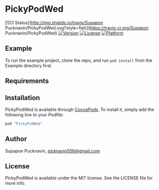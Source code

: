 # PickyPodWed

[![CI Status](http://img.shields.io/travis/Supapon Pucknavin/PickyPodWed.svg?style=flat)](https://travis-ci.org/Supapon Pucknavin/PickyPodWed)
[![Version](https://img.shields.io/cocoapods/v/PickyPodWed.svg?style=flat)](http://cocoapods.org/pods/PickyPodWed)
[![License](https://img.shields.io/cocoapods/l/PickyPodWed.svg?style=flat)](http://cocoapods.org/pods/PickyPodWed)
[![Platform](https://img.shields.io/cocoapods/p/PickyPodWed.svg?style=flat)](http://cocoapods.org/pods/PickyPodWed)

## Example

To run the example project, clone the repo, and run `pod install` from the Example directory first.

## Requirements

## Installation

PickyPodWed is available through [CocoaPods](http://cocoapods.org). To install
it, simply add the following line to your Podfile:

```ruby
pod "PickyPodWed"
```

## Author

Supapon Pucknavin, picknavin556@gmail.com

## License

PickyPodWed is available under the MIT license. See the LICENSE file for more info.
